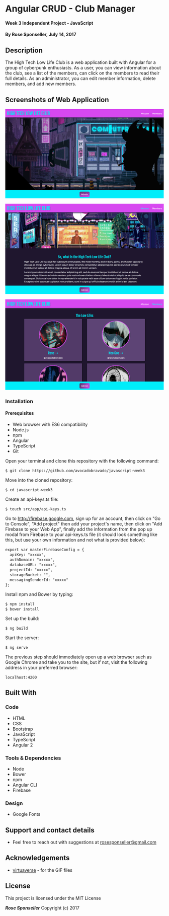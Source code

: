 # Angular CRUD - Club Manager

#### Week 3 Independent Project - JavaScript

#### By **Rose Sponseller, July 14, 2017**

## Description

The High Tech Low Life Club is a web application built with Angular for a group of cyberpunk enthusiasts. As a user, you can view information about the club, see a list of the members, can click on the members to read their full details. As an administrator, you can edit member information, delete members, and add new members.

## Screenshots of Web Application

![screenshot of project](https://github.com/avocadobravado/javascript-week3/raw/master/src/assets/scs01.png?raw=true)

![screenshot of project](https://github.com/avocadobravado/javascript-week3/raw/master/src/assets/scs02.png?raw=true)

![screenshot of project](https://github.com/avocadobravado/javascript-week3/raw/master/src/assets/scs03.png?raw=true)

### Installation

#### Prerequisites

* Web browser with ES6 compatibility
* Node.js
* npm
* Angular
* TypeScript
* Git

Open your terminal and clone this repository with the following command:

```
$ git clone https://github.com/avocadobravado/javascript-week3
```

Move into the cloned repository:

```
$ cd javascript-week3
```

Create an api-keys.ts file:

```
$ touch src/app/api-keys.ts
```

Go to http://firebase.google.com, sign up for an account, then click on "Go to Console", "Add project" then add your project's name, then click on "Add Firebase to your Web App", finally add the information from the pop up modal from Firebase to your api-keys.ts file (it should look something like this, but use your own information and not what is provided below):

```
export var masterFirebaseConfig = {
  apiKey: "xxxxx",
  authDomain: "xxxxx",
  databaseURL: "xxxxx",
  projectId: "xxxxx",
  storageBucket: "",
  messagingSenderId: "xxxxx"
};
```

Install npm and Bower by typing:

```
$ npm install
$ bower install
```

Set up the build:

```
$ ng build
```

Start the server:

```
$ ng serve
```

The previous step should immediately open up a web browser such as Google Chrome and take you to the site, but if not, visit the following address in your preferred browser:

```
localhost:4200
```

## Built With

### Code
* HTML
* CSS
* Bootstrap
* JavaScript
* TypeScript
* Angular 2

### Tools &amp; Dependencies
* Node
* Bower
* npm
* Angular CLI
* Firebase

### Design
* Google Fonts

## Support and contact details

* Feel free to reach out with suggestions at rosesponseller@gmail.com

## Acknowledgements

* [virtuaverse](https://twitter.com/virtuaverse?lang=en) - for the GIF files

## License

This project is licensed under the MIT License

**_Rose Sponseller_** Copyright (c) 2017
